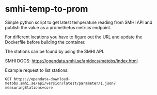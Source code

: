 # smhi-temp-to-prom

Simple python script to get latest temperature reading from SMHI API and publish the value as a promethetus metrics endpoint.

For different locations you have to figure out the URL and update the Dockerfile before building the container.

The stations can be found by using the SMHI API.

SMHI DOCS: https://opendata.smhi.se/apidocs/metobs/index.html 

Example request to list stations: 

```
GET https://opendata-download-metobs.smhi.se/api/version/latest/parameter/1.json?measuringStations=core
```